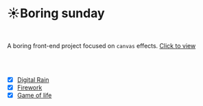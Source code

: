 # :sunny:Boring sunday

<br/>

A boring front-end project focused on `canvas` effects. [Click to view](https://dreamwallower.github.io/)  

<br/>
<br/>

- [x] [Digital Rain](src/scenes/digitalRain/index.js)
- [x] [Firework](src/scenes/fireWork/index.js)
- [x] [Game of life](src/scenes/lifeGame/index.js)
